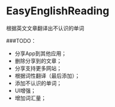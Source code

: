 # EasyEnglishReading
根据英文文章翻译出不认识的单词

###TODO：
- 分享App到其他应用；
- 删除分享到的文章；
- 分享支持更多网站；
- 根据词性翻译（最后添加）；
- 添加不认识的单词；
- UI增强；
- 增加词汇量；